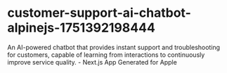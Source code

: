 # customer-support-ai-chatbot-alpinejs-1751392198444
An AI-powered chatbot that provides instant support and troubleshooting for customers, capable of learning from interactions to continuously improve service quality. - Next.js App Generated for Apple
